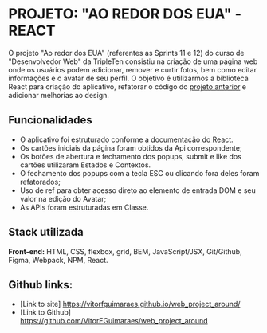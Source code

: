 
# PROJETO: "AO REDOR DOS EUA" - REACT

O projeto "Ao redor dos EUA" (referentes as Sprints 11 e 12) do curso de "Desenvolvedor Web" da TripleTen consistiu na criação de uma página web onde os usuários podem adicionar, remover e curtir fotos, bem como editar informações e o avatar de seu perfil. O objetivo é utilizarmos a biblioteca React para criação do aplicativo, refatorar o código do [projeto anterior](https://github.com/vinib96/web_project_around) e adicionar melhorias ao design.

## Funcionalidades

- O aplicativo foi estruturado conforme a [documentação do React](https://pt-br.legacy.reactjs.org/docs/getting-started.html).
- Os cartões iniciais da página foram obtidos da Api correspondente;
- Os botões de abertura e fechamento dos popups, submit e like dos cartões utilizaram Estados e Contextos.
- O fechamento dos popups com a tecla ESC ou clicando fora deles foram refatorados;
- Uso de ref para obter acesso direto ao elemento de entrada DOM e seu valor na edição do Avatar;
- As APIs foram estruturadas em Classe.


## Stack utilizada

**Front-end:**  HTML, CSS, flexbox, grid, BEM, JavaScript/JSX, Git/Github, Figma, Webpack, NPM, React.


## Github links:

- [Link to site] https://vitorfguimaraes.github.io/web_project_around/
- [Link to Github] https://github.com/VitorFGuimaraes/web_project_around

